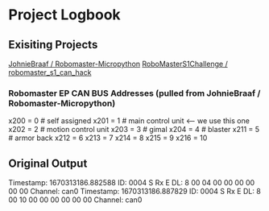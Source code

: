 # Project Logbook

## Exisiting Projects
[JohnieBraaf / Robomaster-Micropython](https://github.com/JohnieBraaf/Robomaster-Micropython)
[RoboMasterS1Challenge / robomaster_s1_can_hack](https://github.com/RoboMasterS1Challenge/robomaster_s1_can_hack)

### Robomaster EP CAN BUS Addresses (pulled from  JohnieBraaf / Robomaster-Micropython)
x200 =  0 # self assigned
x201 =  1 # main control unit <-- we use this one
x202 =  2 # motion control unit
x203 =  3 # gimal
x204 =  4 # blaster
x211 =  5 # armor back
x212 =  6
x213 =  7
x214 =  8
x215 =  9
x216 = 10

## Original Output
Timestamp: 1670313186.882588        ID: 0004    S Rx E              DL:  8    00 04 00 00 00 00 00 00     Channel: can0
Timestamp: 1670313186.887829        ID: 0004    S Rx E              DL:  8    00 10 00 00 00 00 00 00     Channel: can0
